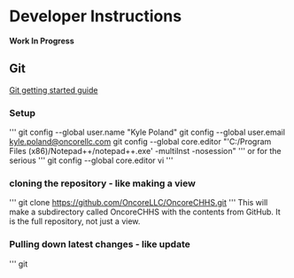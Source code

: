 # Developer Instructions
__Work In Progress__

## Git
[Git getting started guide](https://git-scm.com/book/en/v2/Getting-Started-The-Command-Line)

### Setup
'''
git config --global user.name "Kyle Poland"
git config --global user.email kyle.poland@oncorellc.com
git config --global core.editor "'C:/Program Files (x86)/Notepad++/notepad++.exe' -multiInst -nosession"
'''
or for the serious
'''
git config --global core.editor vi
'''

### cloning the repository - like making a view
'''
git clone https://github.com/OncoreLLC/OncoreCHHS.git
'''
This will make a subdirectory called OncoreCHHS with the contents from GitHub. It is the full repository, not just a view.

### Pulling down latest changes - like update
'''
git 
